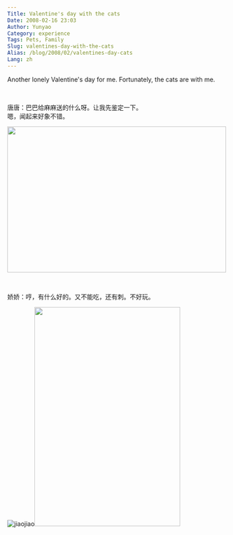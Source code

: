 ```yaml
---
Title: Valentine's day with the cats
Date: 2008-02-16 23:03
Author: Yunyao
Category: experience
Tags: Pets, Family
Slug: valentines-day-with-the-cats
Alias: /blog/2008/02/valentines-day-cats
Lang: zh
---
```


Another lonely Valentine's day for me. Fortunately, the cats are with me.

 

唐唐：巴巴给麻麻送的什么呀。让我先鉴定一下。  
嗯，闻起来好象不错。

<img src="http://farm3.static.flickr.com/2181/2269335163_b74892d0dd.jpg?v=0" width="500" height="333" />

 

娇娇：哼，有什么好的。又不能吃，还有刺。不好玩。

![jiaojiao](http://farm3.static.flickr.com/2272/2269334881_2b8cc6790b.jpg?v=0)<img src="http://farm3.static.flickr.com/2017/2269334567_6f9c1e2d73.jpg?v=0" width="333" height="500" />

 

 

 
